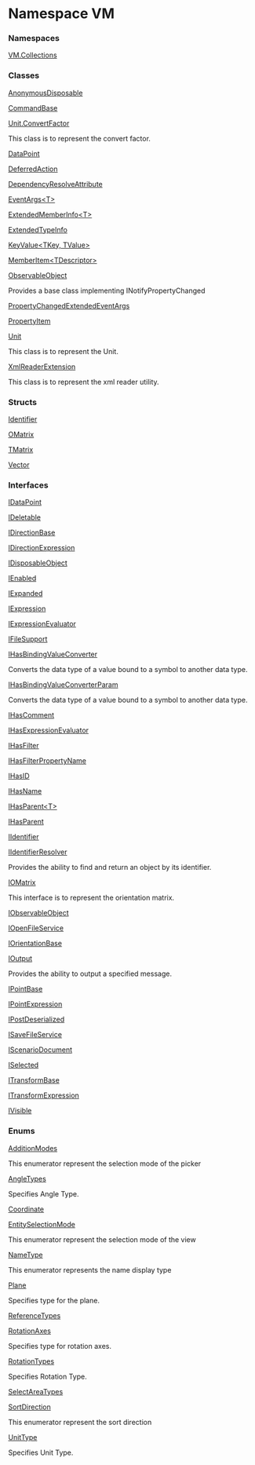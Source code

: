 # Namespace VM

### Namespaces

 [VM.Collections](VM.Collections.md)

### Classes

 [AnonymousDisposable](VM.AnonymousDisposable.md)

 [CommandBase](VM.CommandBase.md)

 [Unit.ConvertFactor](VM.Unit.ConvertFactor.md)

This class is to represent the convert factor.

 [DataPoint](VM.DataPoint.md)

 [DeferredAction](VM.DeferredAction.md)

 [DependencyResolveAttribute](VM.DependencyResolveAttribute.md)

 [EventArgs<T\>](VM.EventArgs\-1.md)

 [ExtendedMemberInfo<T\>](VM.ExtendedMemberInfo\-1.md)

 [ExtendedTypeInfo](VM.ExtendedTypeInfo.md)

 [KeyValue<TKey, TValue\>](VM.KeyValue\-2.md)

 [MemberItem<TDescriptor\>](VM.MemberItem\-1.md)

 [ObservableObject](VM.ObservableObject.md)

Provides a base class implementing INotifyPropertyChanged

 [PropertyChangedExtendedEventArgs](VM.PropertyChangedExtendedEventArgs.md)

 [PropertyItem](VM.PropertyItem.md)

 [Unit](VM.Unit.md)

This class is to represent the Unit.

 [XmlReaderExtension](VM.XmlReaderExtension.md)

This class is to represent the xml reader utility.

### Structs

 [Identifier](VM.Identifier.md)

 [OMatrix](VM.OMatrix.md)

 [TMatrix](VM.TMatrix.md)

 [Vector](VM.Vector.md)

### Interfaces

 [IDataPoint](VM.IDataPoint.md)

 [IDeletable](VM.IDeletable.md)

 [IDirectionBase](VM.IDirectionBase.md)

 [IDirectionExpression](VM.IDirectionExpression.md)

 [IDisposableObject](VM.IDisposableObject.md)

 [IEnabled](VM.IEnabled.md)

 [IExpanded](VM.IExpanded.md)

 [IExpression](VM.IExpression.md)

 [IExpressionEvaluator](VM.IExpressionEvaluator.md)

 [IFileSupport](VM.IFileSupport.md)

 [IHasBindingValueConverter](VM.IHasBindingValueConverter.md)

Converts the data type of a value bound to a symbol to another data type.

 [IHasBindingValueConverterParam](VM.IHasBindingValueConverterParam.md)

Converts the data type of a value bound to a symbol to another data type.

 [IHasComment](VM.IHasComment.md)

 [IHasExpressionEvaluator](VM.IHasExpressionEvaluator.md)

 [IHasFilter](VM.IHasFilter.md)

 [IHasFilterPropertyName](VM.IHasFilterPropertyName.md)

 [IHasID](VM.IHasID.md)

 [IHasName](VM.IHasName.md)

 [IHasParent<T\>](VM.IHasParent\-1.md)

 [IHasParent](VM.IHasParent.md)

 [IIdentifier](VM.IIdentifier.md)

 [IIdentifierResolver](VM.IIdentifierResolver.md)

Provides the ability to find and return an object by its identifier.

 [IOMatrix](VM.IOMatrix.md)

This interface is to represent the orientation matrix.

 [IObservableObject](VM.IObservableObject.md)

 [IOpenFileService](VM.IOpenFileService.md)

 [IOrientationBase](VM.IOrientationBase.md)

 [IOutput](VM.IOutput.md)

Provides the ability to output a specified message.

 [IPointBase](VM.IPointBase.md)

 [IPointExpression](VM.IPointExpression.md)

 [IPostDeserialized](VM.IPostDeserialized.md)

 [ISaveFileService](VM.ISaveFileService.md)

 [IScenarioDocument](VM.IScenarioDocument.md)

 [ISelected](VM.ISelected.md)

 [ITransformBase](VM.ITransformBase.md)

 [ITransformExpression](VM.ITransformExpression.md)

 [IVisible](VM.IVisible.md)

### Enums

 [AdditionModes](VM.AdditionModes.md)

This enumerator represent the selection mode of the picker

 [AngleTypes](VM.AngleTypes.md)

Specifies Angle Type.

 [Coordinate](VM.Coordinate.md)

 [EntitySelectionMode](VM.EntitySelectionMode.md)

This enumerator represent the selection mode of the view

 [NameType](VM.NameType.md)

This enumerator represents the name display type

 [Plane](VM.Plane.md)

Specifies type for the plane.

 [ReferenceTypes](VM.ReferenceTypes.md)

 [RotationAxes](VM.RotationAxes.md)

Specifies type for rotation axes.

 [RotationTypes](VM.RotationTypes.md)

Specifies Rotation Type.

 [SelectAreaTypes](VM.SelectAreaTypes.md)

 [SortDirection](VM.SortDirection.md)

This enumerator represent the sort direction

 [UnitType](VM.UnitType.md)

Specifies Unit Type.


